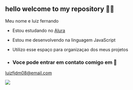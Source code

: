 ## hello welcome to my repository 👨‍🎓

Meu nome e luiz fernando

- Estou estudando no [Alura](https://www.alura.com.br)
- Estou me desenvolvendo na linguagem JavaScript
- Utilizo esse espaço para organizaçao dos meus projetos

- ### Voce pode entrar em contato comigo em 📧

 luizfjdm08@email.com

![]( https://media1.tenor.com/m/WF1XMVRhtj0AAAAC/garfield-wave.gif)
